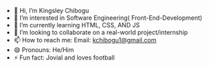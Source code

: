 - 👋 Hi, I’m Kingsley Chibogu
- 👀 I’m interested in Software Engineering( Front-End-Development)
- 🌱 I’m currently learning HTML, CSS, AND JS
- 💞️ I’m looking to collaborate on a real-world project/internship
- 📫 How to reach me: Email: kchibogu1@gmail.com 
- 😄 Pronouns: He/Him
- ⚡ Fun fact: Jovial and loves football

<!---
King001k/King001k is a ✨ special ✨ repository because its `README.md` (this file) appears on your GitHub profile.
You can click the Preview link to take a look at your changes.
--->
